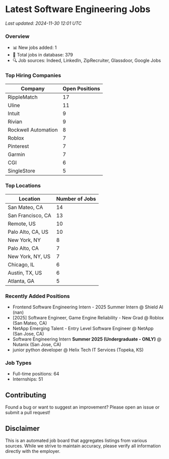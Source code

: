 # Latest Software Engineering Jobs
*Last updated: 2024-11-30 12:01 UTC*

### Overview
- 📊 New jobs added: 1
- 💼 Total jobs in database: 379
- 🔍 Job sources: Indeed, LinkedIn, ZipRecruiter, Glassdoor, Google Jobs

### Top Hiring Companies
| Company | Open Positions |
|---------|---------------|
| RippleMatch | 17 |
| Uline | 11 |
| Intuit | 9 |
| Rivian | 9 |
| Rockwell Automation | 8 |
| Roblox | 7 |
| Pinterest | 7 |
| Garmin | 7 |
| CGI | 6 |
| SingleStore | 5 |

### Top Locations
| Location | Number of Jobs |
|----------|---------------|
| San Mateo, CA | 14 |
| San Francisco, CA | 13 |
| Remote, US | 10 |
| Palo Alto, CA, US | 10 |
| New York, NY | 8 |
| Palo Alto, CA | 7 |
| New York, NY, US | 7 |
| Chicago, IL | 6 |
| Austin, TX, US | 6 |
| Atlanta, GA | 5 |

### Recently Added Positions
- Frontend Software Engineering Intern - 2025 Summer Intern @ Shield AI (nan)
- [2025] Software Engineer, Game Engine Reliability - New Grad @ Roblox (San Mateo, CA)
- NetApp Emerging Talent - Entry Level Software Engineer @ NetApp (San Jose, CA)
- Software Engineering Intern **Summer 2025 (Undergraduate - ONLY)** @ Nutanix (San Jose, CA)
- junior python developer @ Helix Tech IT Services (Topeka, KS)

### Job Types
- Full-time positions: 64
- Internships: 51

## Contributing
Found a bug or want to suggest an improvement? Please open an issue or submit a pull request!

## Disclaimer
This is an automated job board that aggregates listings from various sources. While we strive to maintain accuracy, 
please verify all information directly with the employer.
